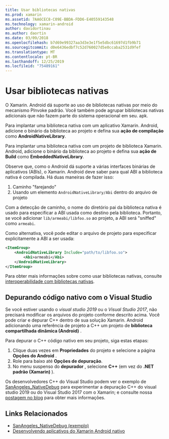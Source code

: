 ```yaml
---
title: Usar bibliotecas nativas
ms.prod: xamarin
ms.assetid: 7AA6CEC8-C09E-BBDA-FDD6-E40559143548
ms.technology: xamarin-android
author: davidortinau
ms.author: daortin
ms.date: 03/09/2018
ms.openlocfilehash: b7d69e99327aa3d3e3e1f5e5dbc61697d1fb9b71
ms.sourcegitcommit: d0e6436edbf7c52d760027d5e0ccaba2531d9fef
ms.translationtype: MT
ms.contentlocale: pt-BR
ms.lasthandoff: 12/25/2019
ms.locfileid: "75489161"
---
```

# <a name="using-native-libraries"></a>Usar bibliotecas nativas

O Xamarin. Android dá suporte ao uso de bibliotecas nativas por meio do mecanismo PInvoke padrão. Você também pode agrupar bibliotecas nativas adicionais que não fazem parte do sistema operacional em seu. apk.

Para implantar uma biblioteca nativa com um aplicativo Xamarin. Android, adicione o binário da biblioteca ao projeto e defina sua **ação de compilação** como **AndroidNativeLibrary**.

Para implantar uma biblioteca nativa com um projeto de biblioteca Xamarin. Android, adicione o binário da biblioteca ao projeto e defina sua **ação de Build** como **EmbeddedNativeLibrary**.

Observe que, como o Android dá suporte a várias interfaces binárias de aplicativos (ABIs), o Xamarin. Android deve saber para qual ABI a biblioteca nativa é compilada.
Há duas maneiras de fazer isso:

1. Caminho "farejando"
1. Usando um elemento `AndroidNativeLibrary/Abi` dentro do arquivo de projeto

Com a detecção de caminho, o nome do diretório pai da biblioteca nativa é usado para especificar a ABI usada como destino pela biblioteca. Portanto, se você adicionar `lib/armeabi/libfoo.so` ao projeto, a ABI será "sniffed" como `armeabi`.

Como alternativa, você pode editar o arquivo de projeto para especificar explicitamente a ABI a ser usada:

```xml
<ItemGroup>
    <AndroidNativeLibrary Include="path/to/libfoo.so">
        <Abi>armeabi</Abi>
    </AndroidNativeLibrary>
</ItemGroup>
```

Para obter mais informações sobre como usar bibliotecas nativas, consulte [interoperabilidade com bibliotecas nativas](https://www.mono-project.com/docs/advanced/pinvoke/).

## <a name="debugging-native-code-with-visual-studio"></a>Depurando código nativo com o Visual Studio

Se você estiver usando o *visual studio 2019* ou o *Visual Studio 2017*, não precisará modificar os arquivos do projeto conforme descrito acima.
Você pode criar e depurar C++ dentro de sua solução Xamarin. Android adicionando uma referência de projeto a C++ um projeto de **biblioteca compartilhada dinâmica (Android)** .

Para depurar o C++ código nativo em seu projeto, siga estas etapas:

1. Clique duas vezes em **Propriedades** do projeto e selecione a página **Opções do Android** .
2. Role para baixo até **Opções de depuração**.
3. No menu suspenso do **depurador** , selecione **C++** (em vez do **.NET padrão (Xamarin)** ).

Os desenvolvedores C++ do Visual Studio podem ver o exemplo de [SanAngeles_NativeDebug](https://docs.microsoft.com/samples/xamarin/monodroid-samples/sanangeles-ndk) para experimentar a depuração C++ do visual studio 2019 ou do Visual Studio 2017 com o Xamarin; e consulte nossa [postagem no blog](https://blog.xamarin.com/build-and-debug-c-libraries-in-xamarin-android-apps-with-visual-studio-2015/) para obter mais informações.

## <a name="related-links"></a>Links Relacionados

- [SanAngeles_NativeDebug (exemplo)](https://docs.microsoft.com/samples/xamarin/monodroid-samples/sanangeles-ndk)
- [Desenvolvendo aplicativos do Xamarin Android nativo](https://blogs.msdn.microsoft.com/vcblog/2015/02/23/developing-xamarin-android-native-applications/)
